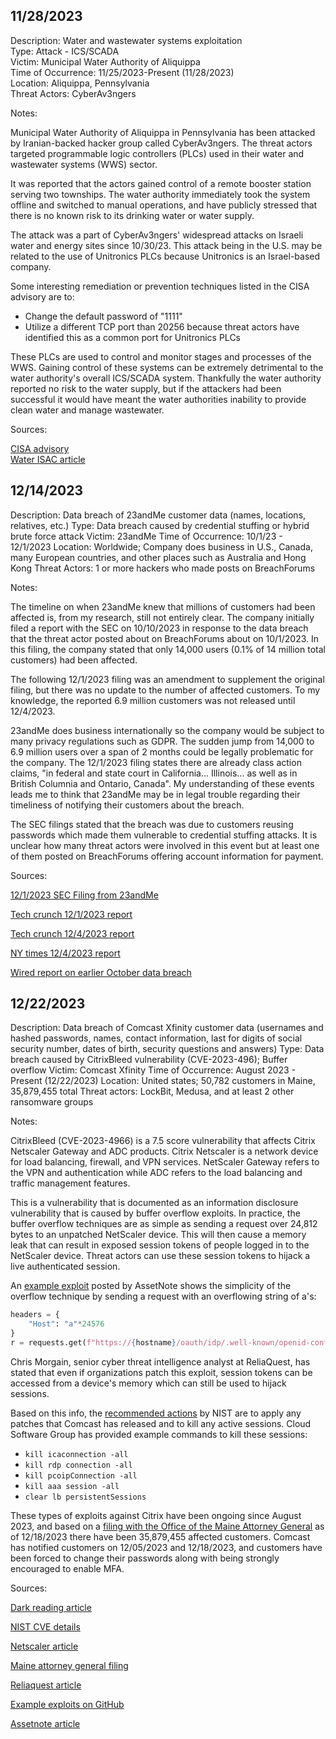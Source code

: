 
## 11/28/2023

Description: Water and wastewater systems exploitation  
Type: Attack - ICS/SCADA  
Victim: Municipal Water Authority of Aliquippa  
Time of Occurrence: 11/25/2023-Present (11/28/2023)  
Location: Aliquippa, Pennsylvania  
Threat Actors: CyberAv3ngers  

Notes:

Municipal Water Authority of Aliquippa in Pennsylvania has been attacked by Iranian-backed hacker group called CyberAv3ngers. The threat actors targeted programmable logic controllers (PLCs) used in their water and wastewater systems (WWS) sector. 

It was reported that the actors gained control of a remote booster station serving two townships. The water authority immediately took the system offline and switched to manual operations, and have publicly stressed that there is no known risk to its drinking water or water supply. 

The attack was a part of CyberAv3ngers' widespread attacks on Israeli water and energy sites since 10/30/23. This attack being in the U.S. may be related to the use of Unitronics PLCs because Unitronics is an Israel-based company. 

Some interesting remediation or prevention techniques listed in the CISA advisory are to: 

- Change the default password of "1111"
- Utilize a different TCP port than 20256 because threat actors have identified this as a common port for Unitronics PLCs 

These PLCs are used to control and monitor stages and processes of the WWS. Gaining control of these systems can be extremely detrimental to the water authority's overall ICS/SCADA system. Thankfully the water authority reported no risk to the water supply, but if the attackers had been successful it would have meant the water authorities inability to provide clean water and manage wastewater. 

Sources:

[CISA advisory](https://www.cisa.gov/news-events/alerts/2023/11/28/exploitation-unitronics-plcs-used-water-and-wastewater-systems)  
[Water ISAC article](https://www.waterisac.org/portal/tlpclear-water-utility-control-system-cyber-incident-advisory-icsscada-incident-municipal)

## 12/14/2023

Description: Data breach of 23andMe customer data (names, locations, relatives, etc.)
Type: Data breach caused by credential stuffing or hybrid brute force attack 
Victim: 23andMe 
Time of Occurrence: 10/1/23 - 12/1/2023
Location: Worldwide; Company does business in U.S., Canada, many European countries, and other places such as Australia and Hong Kong
Threat Actors: 1 or more hackers who made posts on BreachForums

Notes: 

The timeline on when 23andMe knew that millions of customers had been affected is, from my research, still not entirely clear. The company initially filed a report with the SEC on 10/10/2023 in response to the data breach that the threat actor posted about on BreachForums about on 10/1/2023. In this filing, the company stated that only 14,000 users (0.1% of 14 million total customers) had been affected. 

The following 12/1/2023 filing was an amendment to supplement the original filing, but there was no update to the number of affected customers. To my knowledge, the reported 6.9 million customers was not released until 12/4/2023. 

23andMe does business internationally so the company would be subject to many privacy regulations such as GDPR. The sudden jump from 14,000 to 6.9 million users over a span of 2 months could be legally problematic for the company. The 12/1/2023 filing states there are already class action claims, "in federal and state court in California... Illinois... as well as in British Columnia and Ontario, Canada". My understanding of these events leads me to think that 23andMe may be in legal trouble regarding their timeliness of notifying their customers about the breach. 

The SEC filings stated that the breach was due to customers reusing passwords which made them vulnerable to credential stuffing attacks. It is unclear how many threat actors were involved in this event but at least one of them posted on BreachForums offering account information for payment. 

Sources: 

[12/1/2023 SEC Filing from 23andMe](https://www.sec.gov/ix?doc=/Archives/edgar/data/1804591/000119312523287449/d242666d8ka.htm)

[Tech crunch 12/1/2023 report](https://techcrunch.com/2023/12/01/23andme-says-hackers-accessed-significant-number-of-files-about-users-ancestry/)

[Tech crunch 12/4/2023 report](https://techcrunch.com/2023/12/04/23andme-confirms-hackers-stole-ancestry-data-on-6-9-million-users/?guccounter=1)

[NY times 12/4/2023 report](https://www.nytimes.com/2023/12/04/us/23andme-hack-data.html)

[Wired report on earlier October data breach](https://www.wired.com/story/23andme-credential-stuffing-data-stolen/)

## 12/22/2023

Description: Data breach of Comcast Xfinity customer data (usernames and hashed passwords, names, contact information, last for digits of social security number, dates of birth, security questions and answers)
Type: Data breach caused by CitrixBleed vulnerability (CVE-2023-496); Buffer overflow
Victim: Comcast Xfinity 
Time of Occurrence: August 2023 - Present (12/22/2023)
Location: United states; 50,782 customers in Maine, 35,879,455 total 
Threat actors: LockBit, Medusa, and at least 2 other ransomware groups 

Notes:

CitrixBleed (CVE-2023-4966) is a 7.5 score vulnerability that affects Citrix Netscaler Gateway and ADC products. Citrix Netscaler is a network device for load balancing, firewall, and VPN services. NetScaler Gateway refers to the VPN and authentication while ADC refers to the load balancing and traffic management features. 

This is a vulnerability that is documented as an information disclosure vulnerability that is caused by buffer overflow exploits. In practice, the buffer overflow techniques are as simple as sending a request over 24,812 bytes to an unpatched NetScaler device. This will then cause a memory leak that can result in exposed session tokens of people logged in to the NetScaler device. Threat actors can use these session tokens to hijack a live authenticated session. 

An [example exploit](https://github.com/assetnote/exploits/blob/main/citrix/CVE-2023-4966/exploit.py) posted by AssetNote shows the simplicity of the overflow technique by sending a request with an overflowing string of a's: 

```python
headers = {
    "Host": "a"*24576
}
r = requests.get(f"https://{hostname}/oauth/idp/.well-known/openid-configuration", headers=headers, verify=False,timeout=10)
```

Chris Morgain, senior cyber threat intelligence analyst at ReliaQuest, has stated that even if organizations patch this exploit, session tokens can be accessed from a device's memory which can still be used to hijack sessions. 

Based on this info, the [recommended actions](https://nvd.nist.gov/vuln/detail/CVE-2023-4966) by NIST are to apply any patches that Comcast has released and to kill any active sessions. Cloud Software Group has provided example commands to kill these sessions: 

- `kill icaconnection -all`
- `kill rdp connection -all`
- `kill pcoipConnection -all`
- `kill aaa session -all`
- `clear lb persistentSessions`

These types of exploits against Citrix have been ongoing since August 2023, and based on a [filing with the Office of the Maine Attorney General](https://apps.web.maine.gov/online/aeviewer/ME/40/49e711c6-e27c-4340-867c-9a529ab3ca2c.shtml) as of 12/18/2023 there have been 35,879,455 affected customers. Comcast has notified customers on 12/05/2023 and 12/18/2023, and customers have been forced to change their passwords along with being strongly encouraged to enable MFA. 

Sources: 

[Dark reading article](https://www.darkreading.com/cyberattacks-data-breaches/comcast-xfinity-breached-citrix-bleed-35m-customers)

[NIST CVE details](https://nvd.nist.gov/vuln/detail/CVE-2023-4966)

[Netscaler article](https://www.netscaler.com/blog/news/cve-2023-4966-critical-security-update-now-available-for-netscaler-adc-and-netscaler-gateway/)

[Maine attorney general filing](https://apps.web.maine.gov/online/aeviewer/ME/40/49e711c6-e27c-4340-867c-9a529ab3ca2c.shtml)

[Reliaquest article](https://www.reliaquest.com/blog/citrix-bleed-vulnerability-background-and-recommendations/)

[Example exploits on GitHub](https://github.com/assetnote/exploits/blob/main/citrix/CVE-2023-4966/exploit.py)

[Assetnote article](https://www.assetnote.io/resources/research/citrix-bleed-leaking-session-tokens-with-cve-2023-4966)
